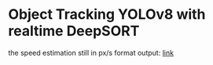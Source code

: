 # Object Tracking YOLOv8 with realtime DeepSORT

the speed estimation still in px/s format
output: [link](https://drive.google.com/drive/folders/1SJqE3WrOXmi3caK8PMK0ppOBV4YFG6Ly?usp=drive_link)
